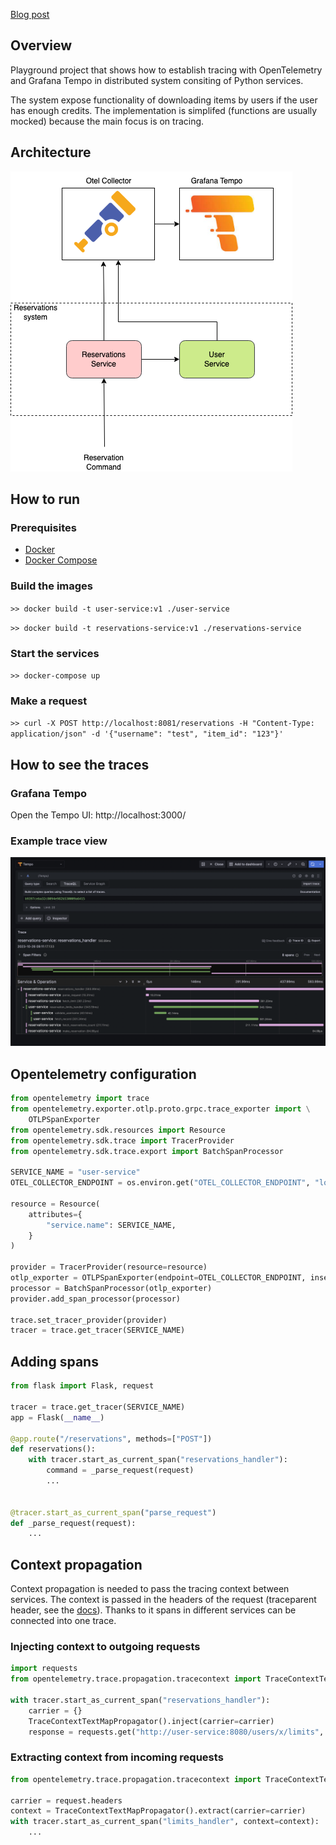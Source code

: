 [Blog post](https://medium.com/devops-dev/understanding-distributed-tracing-a-python-guide-with-opentelemetry-and-grafana-tempo-1fe8407034d2)

## Overview
Playground project that shows how to establish tracing with OpenTelemetry and Grafana Tempo in distributed system consiting of Python services. 

The system expose functionality of downloading items by users if the user has enough credits. The implementation is simplifed (functions are usually mocked) because the main focus is on tracing.

## Architecture
![Architecture](./images/architecture.png)

## How to run
### Prerequisites
- [Docker](https://docs.docker.com/engine/install/)
- [Docker Compose](https://docs.docker.com/compose/install/)

### Build the images
`>> docker build -t user-service:v1 ./user-service`

`>> docker build -t reservations-service:v1 ./reservations-service`

### Start the services
`>> docker-compose up`

### Make a request
`>> curl -X POST http://localhost:8081/reservations -H "Content-Type: application/json" -d '{"username": "test", "item_id": "123"}'`

## How to see the traces
### Grafana Tempo
Open the Tempo UI: http://localhost:3000/

### Example trace view
![Example trace view](./images/trace.png)


## Opentelemetry configuration
```python
from opentelemetry import trace
from opentelemetry.exporter.otlp.proto.grpc.trace_exporter import \
    OTLPSpanExporter
from opentelemetry.sdk.resources import Resource
from opentelemetry.sdk.trace import TracerProvider
from opentelemetry.sdk.trace.export import BatchSpanProcessor

SERVICE_NAME = "user-service"
OTEL_COLLECTOR_ENDPOINT = os.environ.get("OTEL_COLLECTOR_ENDPOINT", "localhost:4317")

resource = Resource(
    attributes={
        "service.name": SERVICE_NAME,
    }
)

provider = TracerProvider(resource=resource)
otlp_exporter = OTLPSpanExporter(endpoint=OTEL_COLLECTOR_ENDPOINT, insecure=True)
processor = BatchSpanProcessor(otlp_exporter)
provider.add_span_processor(processor)

trace.set_tracer_provider(provider)
tracer = trace.get_tracer(SERVICE_NAME)
```

## Adding spans
```python
from flask import Flask, request

tracer = trace.get_tracer(SERVICE_NAME)
app = Flask(__name__)

@app.route("/reservations", methods=["POST"])
def reservations():
    with tracer.start_as_current_span("reservations_handler"):
        command = _parse_request(request)
        ...


@tracer.start_as_current_span("parse_request")
def _parse_request(request):
    ...
```


## Context propagation
Context propagation is needed to pass the tracing context between services. The context is passed in the headers of the request (traceparent header, see the [docs](https://www.w3.org/TR/trace-context)). Thanks to it spans in different services can be connected into one trace.

### Injecting context to outgoing requests
```python
import requests
from opentelemetry.trace.propagation.tracecontext import TraceContextTextMapPropagator

with tracer.start_as_current_span("reservations_handler"):
    carrier = {}
    TraceContextTextMapPropagator().inject(carrier=carrier)
    response = requests.get("http://user-service:8080/users/x/limits", headers=carrier)
```

### Extracting context from incoming requests
```python
from opentelemetry.trace.propagation.tracecontext import TraceContextTextMapPropagator

carrier = request.headers
context = TraceContextTextMapPropagator().extract(carrier=carrier)
with tracer.start_as_current_span("limits_handler", context=context):
    ...
```
